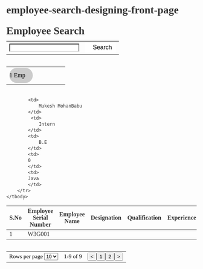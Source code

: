# employee-search-designing-front-page

<!DOCTYPE html>
<html>

<head>
<title>Employee Search</title>
<link rel="stylesheet" href="css/font-awesome.css" />
<style>
body {
    font-family: verdana;
	font-size: 14px;
	color:#333;
	line-height:16px;
}

h1 {
    color: black;
    text-align: center;
}

p {
    font-family: verdana;
    font-size: 20px;
}





.table-grid {
	border: solid 1px #cccccc;
	border-collapse: collapse;
	width:100%;
	margin-top:15px;
}


.table-grid tr {
	border-top:solid 1px #cccccc;
}

.table-grid th, .table-grid td {
	padding:10px;
	text-align: left;
}
.table-gred {
     
	 border-collapse: collapse;
	 width:100%;
	 margin-top:15px;
	 font-family:Times new Roman;
	 font-size:15px;
	 color:black;
	 }
.table gred tr {
	       
		   }
.badge{
	width:40px;
	height: 40px;
	border-radius:50px ;
	background-color:#555;
	color:#fff;
	font-weight:700;
	display: inline-block;
	line-height:40px; 
	text-align: center;
	font-size: 18px;
	
}
.cadge
{														
  
  height:40px;
  border-radius:20px;
  background-color:#ccc;
  color:#000;
  font-weight:normal;
  display:inline-block;
  line-height:40px;
  text-align:bottom;
  padding-right:20px;
 
  }
  .table gred
{
  font-weight:700;
  font-size:28px;
  background-color:#555;
  }
   
  input[type="text"]{
  border:solid 1px transparent;
  padding:5px 10px;
  }
  input[type="text"]:focus{outline:none;}
  input.textbox{
	border-bottom-color:#ccc;
  }
  .btn-search{cursor: pointer; background-color: #fff;  font-size: 16px; border: none; padding:5px 10px;}
  .btn-search:hover{background-color: #333; color:#fff; }
  .btn-search .fa{margin-right:10px;}
  .mb-15{margin-bottom:15px;}
</style>
</head>
<body>
<h1>Employee  Search</h1>
<table class="mb-15" cellpadding="5">
	<tr>
      <td><input id="textbox" type="text" class="textbox"> </td>
	  <td><button class="btn-search"><i class="fa fa-search"></i>Search</button></td>
    </tr>
<table>
<table>
	<tr>
    	<td width="50%"><span class="cadge"><span class="badge">1</span> Emp</span></td> 
     </tr>
<table>
<table class="table-grid">
<thead>
	<tr>
	<th>S.No</th>
    <th>Employee Serial Number</th>
     <th>Employee Name</th>
      <th>Designation</th>
        <th>Qualification</th>
          <th>Experience</th>
           <th>Skills</th>
    </tr>
    </thead>
    <tbody>
	<tr>
		<td>1</td>
        	<td>W3G001</td>
        	
            <td>
            	Mukesh MohanBabu
            </td>
             <td>
            	Intern
            </td>
            <td>
            	B.E
            </td>
            <td>
            0
            </td>
            <td>
            Java
            </td>
        </tr>
    </tbody>
</table>

<table>
<table class="table-gred">
	<tr>
    	<td>
        	Rows per page 
            <select>
            	<option value="10">10</option>
                <option value="20">20</option>    
                <option value="30">30</option> 
            </select>
        </td>
        <td>
        	1-9 of 9
        </td>
        <td align="right">
        	<button>&lt;</button><button>1</button><button>2</button><button>&gt;</button>
        </td>
    </tr>
</table>
	
</body>
</html>
